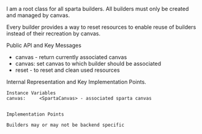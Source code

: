 I am a root class for all sparta builders.
All builders must only be created and managed by canvas.

Every builder provides a way to reset resources to enable reuse of builders instead of their recreation by canvas.

Public API and Key Messages

- canvas - return currently associated canvas 
- canvas: set canvas to which builder should be associated
- reset - to reset and clean used resources

Internal Representation and Key Implementation Points.

    Instance Variables
	canvas:		<SpartaCanvas> - associated sparta canvas


    Implementation Points

	Builders may or may not be backend specific